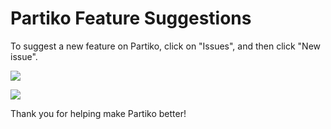 # Partiko Feature Suggestions
To suggest a new feature on Partiko, click on "Issues", and then click "New issue".

![](https://i.imgur.com/zttYfRE.png)

![](https://i.imgur.com/uYbHtRY.png)

Thank you for helping make Partiko better!
